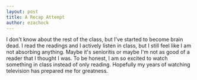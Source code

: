 ```yaml
---
layout: post
title: A Recap Attempt 
author: ezachock
---
```

I don't know about the rest of the class, but I've started to become brain dead. I read the readings and I actively listen in class, but I still feel like I am not absorbing anything. Maybe it's senioritis or maybe I'm not as good of a reader that I thought I was. To be honest, I am so excited to watch something in class instead of only reading. Hopefully my years of watching television has prepared me for greatness.
